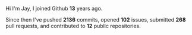Hi I'm Jay, I joined Github **13** years ago.

Since then I've pushed **2136** commits, opened **102** issues, submitted **268** pull requests, and contributed to **12** public repositories.
